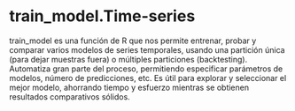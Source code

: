 # train_model.Time-series
train_model es una función de R que nos permite entrenar, probar y comparar varios modelos de series temporales, usando una partición única (para dejar muestras fuera) o múltiples particiones (backtesting). Automatiza gran parte del proceso, permitiendo especificar parámetros de modelos, número de predicciones, etc. Es útil para explorar y seleccionar el mejor modelo, ahorrando tiempo y esfuerzo mientras se obtienen resultados comparativos sólidos.
